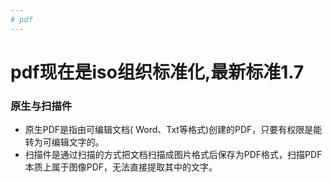 ```yaml
---
# pdf
---
```


# pdf现在是iso组织标准化,最新标准1.7

### 原生与扫描件

* 原生PDF是指由可编辑文档( Word、Txt等格式)创建的PDF，只要有权限是能转为可编辑文字的。
* 扫描件是通过扫描的方式把文档扫描成图片格式后保存为PDF格式，扫描PDF本质上属于图像PDF，无法直接提取其中的文字。
